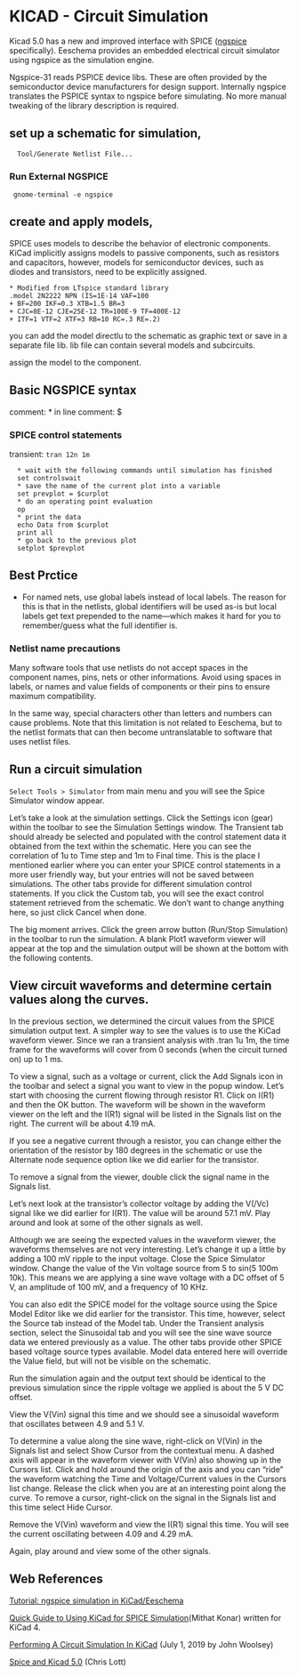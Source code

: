 # KICAD - Circuit Simulation
Kicad 5.0 has a new and improved interface with SPICE ([ngspice](http://ngspice.sourceforge.net/ngspice-eeschema.html) specifically).
Eeschema provides an embedded electrical circuit simulator using ngspice as the simulation engine.

Ngspice-31 reads PSPICE device libs. These are often provided by the semiconductor device manufacturers for design support. Internally ngspice translates the PSPICE syntax to ngspice before simulating. No more manual tweaking of the library description is required. 


## set up a schematic for simulation,
      Tool/Generate Netlist File...

### Run External NGSPICE

     gnome-terminal -e ngspice 


## create and apply models,


SPICE uses models to describe the behavior of electronic components. KiCad implicitly assigns models to passive components, such as resistors and capacitors, however, models for semiconductor devices, such as diodes and transistors, need to be explicitly assigned.

    * Modified from LTspice standard library
    .model 2N2222 NPN (IS=1E-14 VAF=100
    + BF=200 IKF=0.3 XTB=1.5 BR=3
    + CJC=8E-12 CJE=25E-12 TR=100E-9 TF=400E-12
    + ITF=1 VTF=2 XTF=3 RB=10 RC=.3 RE=.2)

you can add the model directlu to the schematic as graphic text or save in a separate file lib.
lib file can contain several models and subcircuits.

assign the model to the component.

## Basic NGSPICE syntax

comment: *
in line comment: $

### SPICE control statements

transient: 
```tran 12n 1m```

```
  * wait with the following commands until simulation has finished
  set controlswait
  * save the name of the current plot into a variable
  set prevplot = $curplot
  * do an operating point evaluation
  op
  * print the data
  echo Data from $curplot
  print all
  * go back to the previous plot
  setplot $prevplot
```


## Best Prctice
* For named nets, use global labels instead of local labels.
  The reason for this is that in the netlists, global identifiers will be used as-is but local labels get text prepended to the name—which makes it hard for you to remember/guess what the full identifier is.


### Netlist name precautions

Many software tools that use netlists do not accept spaces in the component names, pins, nets or other informations. Avoid using spaces in labels, or names and value fields of components or their pins to ensure maximum compatibility.

In the same way, special characters other than letters and numbers can cause problems. Note that this limitation is not related to Eeschema, but to the netlist formats that can then become untranslatable to software that uses netlist files.

## Run a circuit simulation
`Select Tools > Simulator` from main menu and you will see the Spice Simulator window appear.

Let’s take a look at the simulation settings. Click the Settings icon (gear) within the toolbar to see the Simulation Settings window. The Transient tab should already be selected and populated with the control statement data it obtained from the text within the schematic. Here you can see the correlation of 1u to Time step and 1m to Final time. This is the place I mentioned earlier where you can enter your SPICE control statements in a more user friendly way, but your entries will not be saved between simulations. The other tabs provide for different simulation control statements. If you click the Custom tab, you will see the exact control statement retrieved from the schematic. We don’t want to change anything here, so just click Cancel when done.

The big moment arrives. Click the green arrow button (Run/Stop Simulation) in the toolbar to run the simulation. A blank Plot1 waveform viewer will appear at the top and the simulation output will be shown at the bottom with the following contents.

## View circuit waveforms and determine certain values along the curves.
In the previous section, we determined the circuit values from the SPICE simulation output text. A simpler way to see the values is to use the KiCad waveform viewer. Since we ran a transient analysis with .tran 1u 1m, the time frame for the waveforms will cover from 0 seconds (when the circuit turned on) up to 1 ms.

To view a signal, such as a voltage or current, click the Add Signals icon in the toolbar and select a signal you want to view in the popup window. Let’s start with choosing the current flowing through resistor R1. Click on I(R1) and then the OK button. The waveform will be shown in the waveform viewer on the left and the I(R1) signal will be listed in the Signals list on the right. The current will be about 4.19 mA.

If you see a negative current through a resistor, you can change either the orientation of the resistor by 180 degrees in the schematic or use the Alternate node sequence option like we did earlier for the transistor.

To remove a signal from the viewer, double click the signal name in the Signals list.

Let’s next look at the transistor’s collector voltage by adding the V(/Vc) signal like we did earlier for I(R1). The value will be around 57.1 mV. Play around and look at some of the other signals as well.

Although we are seeing the expected values in the waveform viewer, the waveforms themselves are not very interesting. Let’s change it up a little by adding a 100 mV ripple to the input voltage. Close the Spice Simulator window. Change the value of the Vin voltage source from 5 to sin(5 100m 10k). This means we are applying a sine wave voltage with a DC offset of 5 V, an amplitude of 100 mV, and a frequency of 10 KHz.

You can also edit the SPICE model for the voltage source using the Spice Model Editor like we did earlier for the transistor. This time, however, select the Source tab instead of the Model tab. Under the Transient analysis section, select the Sinusoidal tab and you will see the sine wave source data we entered previously as a value. The other tabs provide other SPICE based voltage source types available. Model data entered here will override the Value field, but will not be visible on the schematic.

Run the simulation again and the output text should be identical to the previous simulation since the ripple voltage we applied is about the 5 V DC offset.

View the V(Vin) signal this time and we should see a sinusoidal waveform that oscillates between 4.9 and 5.1 V.

To determine a value along the sine wave, right-click on V(Vin) in the Signals list and select Show Cursor from the contextual menu. A dashed axis will appear in the waveform viewer with V(Vin) also showing up in the Cursors list. Click and hold around the origin of the axis and you can “ride” the waveform watching the Time and Voltage/Current values in the Cursors list change. Release the click when you are at an interesting point along the curve. To remove a cursor, right-click on the signal in the Signals list and this time select Hide Cursor.

Remove the V(Vin) waveform and view the I(R1) signal this time. You will see the current oscillating between 4.09 and 4.29 mA.

Again, play around and view some of the other signals.
## Web References
[Tutorial: ngspice simulation in KiCad/Eeschema](http://ngspice.sourceforge.net/ngspice-eeschema.html#digi)

[Quick Guide to Using KiCad for SPICE Simulation](https://mithatkonar.com/wiki/doku.php/kicad/kicad_spice_quick_guide)(Mithat Konar)
written for KiCad 4. 

[Performing A Circuit Simulation In KiCad](https://www.woolseyworkshop.com/2019/07/01/performing-a-circuit-simulation-in-kicad/)  (July 1, 2019 by John Woolsey)

[Spice and Kicad 5.0](https://thestumbler.io/projs/modelrr/03-spice-and-kicad.html) (Chris Lott)

[]()

[]()
